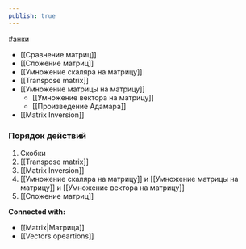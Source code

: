 ```yaml
---
publish: true
---
```

#анки


- [[Сравнение матриц]]
- [[Сложение матриц]]
- [[Умножение скаляра на матрицу]]
- [[Transpose matrix]]
- [[Умножение матрицы на матрицу]]
	- [[Умножение вектора на матрицу]]
	- [[Произведение Адамара]]
- [[Matrix Inversion]]


### Порядок действий
1. Скобки
2. [[Transpose matrix]]
3. [[Matrix Inversion]]
4. [[Умножение скаляра на матрицу]] и [[Умножение матрицы на матрицу]] и [[Умножение вектора на матрицу]]
5. [[Сложение матриц]]













**Connected with:**
- [[Matrix|Матрица]]
- [[Vectors opeartions]]

